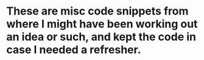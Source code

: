 # These are misc code snippets from where I might have been working out an idea or such, and kept the code in case I needed a refresher.
